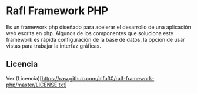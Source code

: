 Rafl Framework PHP
==================

Es un framework php diseñado para acelerar el desarrollo de una aplicación web escrita en php.
Algunos de los componentes que soluciona este framework es rápida configuración de la base de datos, la opción de usar vistas para trabajar la interfaz gráficas.

Licencia
--------

Ver (Licencia)[https://raw.github.com/alfa30/ralf-framework-php/master/LICENSE.txt]